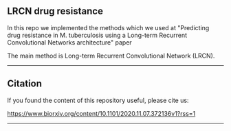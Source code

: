 ## LRCN drug resistance

In this repo we implemented the methods which we used at "Predicting drug resistance in M. tuberculosis using a Long-term Recurrent Convolutional Networks architecture" paper

The main method is Long-term Recurrent Convolutional Network (LRCN).

---

## Citation
If you found the content of this repository useful, please cite us:

https://www.biorxiv.org/content/10.1101/2020.11.07.372136v1?rss=1

---
